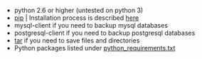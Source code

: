 - python 2.6 or higher (untested on python 3)
- [pip](http://www.pip-installer.org/en/latest/) | Installation process is described [here](http://www.pip-installer.org/en/latest/installing.html)
- mysql-client if you need to backup mysql databases
- postgresql-client if you need to backup postgresql databases
- [tar](http://www.gnu.org/software/tar/) if you need to save files and directories
- Python packages listed under [python_requirements.txt](python_requirements.txt)